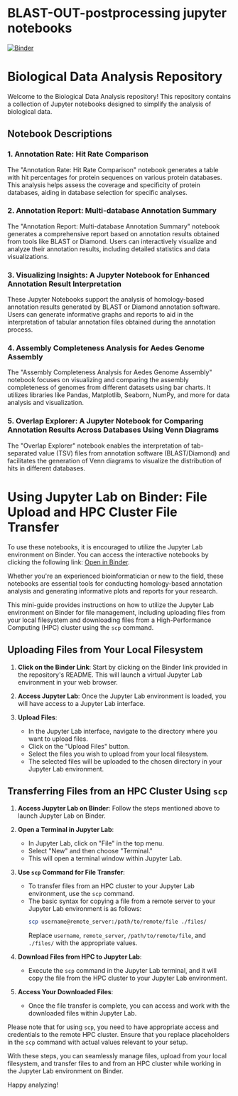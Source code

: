 # BLAST-OUT-postprocessing jupyter notebooks
[![Binder](https://mybinder.org/badge_logo.svg)](https://mybinder.org/v2/gh/lorenzo-arcioni/BLAST-OUT-postprocessing/HEAD)

# Biological Data Analysis Repository

Welcome to the Biological Data Analysis repository! This repository contains a collection of Jupyter notebooks designed to simplify the analysis of biological data.

## Notebook Descriptions

### 1. Annotation Rate: Hit Rate Comparison

The "Annotation Rate: Hit Rate Comparison" notebook generates a table with hit percentages for protein sequences on various protein databases. This analysis helps assess the coverage and specificity of protein databases, aiding in database selection for specific analyses.

### 2. Annotation Report: Multi-database Annotation Summary

The "Annotation Report: Multi-database Annotation Summary" notebook generates a comprehensive report based on annotation results obtained from tools like BLAST or Diamond. Users can interactively visualize and analyze their annotation results, including detailed statistics and data visualizations.

### 3. Visualizing Insights: A Jupyter Notebook for Enhanced Annotation Result Interpretation

These Jupyter Notebooks support the analysis of homology-based annotation results generated by BLAST or Diamond annotation software. Users can generate informative graphs and reports to aid in the interpretation of tabular annotation files obtained during the annotation process.

### 4. Assembly Completeness Analysis for Aedes Genome Assembly

The "Assembly Completeness Analysis for Aedes Genome Assembly" notebook focuses on visualizing and comparing the assembly completeness of genomes from different datasets using bar charts. It utilizes libraries like Pandas, Matplotlib, Seaborn, NumPy, and more for data analysis and visualization.

### 5. Overlap Explorer: A Jupyter Notebook for Comparing Annotation Results Across Databases Using Venn Diagrams

The "Overlap Explorer" notebook enables the interpretation of tab-separated value (TSV) files from annotation software (BLAST/Diamond) and facilitates the generation of Venn diagrams to visualize the distribution of hits in different databases.

# Using Jupyter Lab on Binder: File Upload and HPC Cluster File Transfer

To use these notebooks, it is encouraged to utilize the Jupyter Lab environment on Binder. You can access the interactive notebooks by clicking the following link: [Open in Binder](insert_your_binder_link_here).

Whether you're an experienced bioinformatician or new to the field, these notebooks are essential tools for conducting homology-based annotation analysis and generating informative plots and reports for your research.

This mini-guide provides instructions on how to utilize the Jupyter Lab environment on Binder for file management, including uploading files from your local filesystem and downloading files from a High-Performance Computing (HPC) cluster using the `scp` command.

## Uploading Files from Your Local Filesystem

1. **Click on the Binder Link**: Start by clicking on the Binder link provided in the repository's README. This will launch a virtual Jupyter Lab environment in your web browser.

2. **Access Jupyter Lab**: Once the Jupyter Lab environment is loaded, you will have access to a Jupyter Lab interface.

3. **Upload Files**:
    - In the Jupyter Lab interface, navigate to the directory where you want to upload files.
    - Click on the "Upload Files" button.
    - Select the files you wish to upload from your local filesystem.
    - The selected files will be uploaded to the chosen directory in your Jupyter Lab environment.

## Transferring Files from an HPC Cluster Using `scp`

1. **Access Jupyter Lab on Binder**: Follow the steps mentioned above to launch Jupyter Lab on Binder.

2. **Open a Terminal in Jupyter Lab**:
    - In Jupyter Lab, click on "File" in the top menu.
    - Select "New" and then choose "Terminal."
    - This will open a terminal window within Jupyter Lab.

3. **Use `scp` Command for File Transfer**:
    - To transfer files from an HPC cluster to your Jupyter Lab environment, use the `scp` command.
    - The basic syntax for copying a file from a remote server to your Jupyter Lab environment is as follows:
      ```bash
      scp username@remote_server:/path/to/remote/file ./files/
      ```
      Replace `username`, `remote_server`, `/path/to/remote/file`, and `./files/` with the appropriate values.
    
4. **Download Files from HPC to Jupyter Lab**:
    - Execute the `scp` command in the Jupyter Lab terminal, and it will copy the file from the HPC cluster to your Jupyter Lab environment.
    
5. **Access Your Downloaded Files**:
    - Once the file transfer is complete, you can access and work with the downloaded files within Jupyter Lab.

Please note that for using `scp`, you need to have appropriate access and credentials to the remote HPC cluster. Ensure that you replace placeholders in the `scp` command with actual values relevant to your setup.

With these steps, you can seamlessly manage files, upload from your local filesystem, and transfer files to and from an HPC cluster while working in the Jupyter Lab environment on Binder.


Happy analyzing!